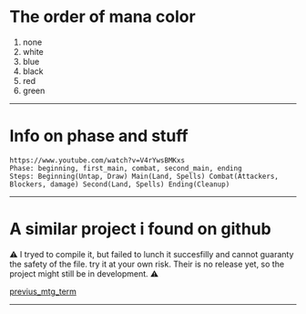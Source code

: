  
 # The order of mana color
 1. none
 3. white
 4. blue
 5. black
 6. red
 7. green

---

 # Info on phase and stuff
 ~~~
 https://www.youtube.com/watch?v=V4rYwsBMKxs
 Phase: beginning, first_main, combat, second_main, ending
 Steps: Beginning(Untap, Draw) Main(Land, Spells) Combat(Attackers, Blockers, damage) Second(Land, Spells) Ending(Cleanup)
 ~~~
 
 ---
 
 # A similar project i found on github
 
 ⚠️ I tryed to compile it, but failed to lunch it succesfilly and cannot guaranty the safety of the file. try it at your own risk.
 Their is no release yet, so the project might still be in development. ⚠️
 
 [previus_mtg_term](https://github.com/daniellbastos/mtg-term)
 
 ---
